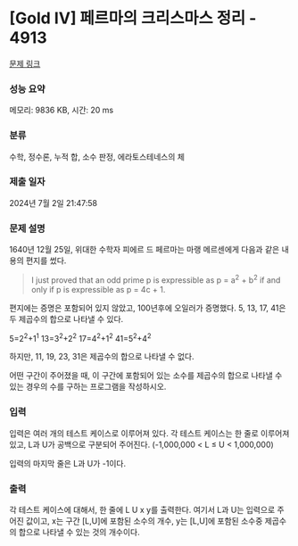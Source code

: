 # [Gold IV] 페르마의 크리스마스 정리 - 4913 

[문제 링크](https://www.acmicpc.net/problem/4913) 

### 성능 요약

메모리: 9836 KB, 시간: 20 ms

### 분류

수학, 정수론, 누적 합, 소수 판정, 에라토스테네스의 체

### 제출 일자

2024년 7월 2일 21:47:58

### 문제 설명

<p>1640년 12월 25일, 위대한 수학자 피에르 드 페르마는 마랭 메르센에게 다음과 같은 내용의 편지를 썼다.</p>

<blockquote>I just proved that an odd prime p is expressible as p = a<sup>2</sup> + b<sup>2</sup> if and only if p is expressible as p = 4c + 1.</blockquote>

<p>편지에는 증명은 포함되어 있지 않았고, 100년후에 오일러가 증명했다. 5, 13, 17, 41은 두 제곱수의 합으로 나타낼 수 있다.</p>

<p>5=2<sup>2</sup>+1<sup>1</sup> 13=3<sup>2</sup>+2<sup>2</sup> 17=4<sup>2</sup>+1<sup>2</sup> 41=5<sup>2</sup>+4<sup>2</sup></p>

<p>하지만, 11, 19, 23, 31은 제곱수의 합으로 나타낼 수 없다.</p>

<p>어떤 구간이 주어졌을 때, 이 구간에 포함되어 있는 소수를 제곱수의 합으로 나타낼 수 있는 경우의 수를 구하는 프로그램을 작성하시오.</p>

### 입력 

 <p>입력은 여러 개의 테스트 케이스로 이루어져 있다. 각 테스트 케이스는 한 줄로 이루어져 있고, L과 U가 공백으로 구분되어 주어진다. (-1,000,000 < L ≤ U < 1,000,000)</p>

<p>입력의 마지막 줄은 L과 U가 -1이다.</p>

### 출력 

 <p>각 테스트 케이스에 대해서, 한 줄에 L U x y를 출력한다. 여기서 L과 U는 입력으로 주어진 값이고, x는 구간 [L,U]에 포함된 소수의 개수, y는 [L,U]에 포함된 소수중 제곱수의 합으로 나타낼 수 있는 것의 개수이다.</p>

